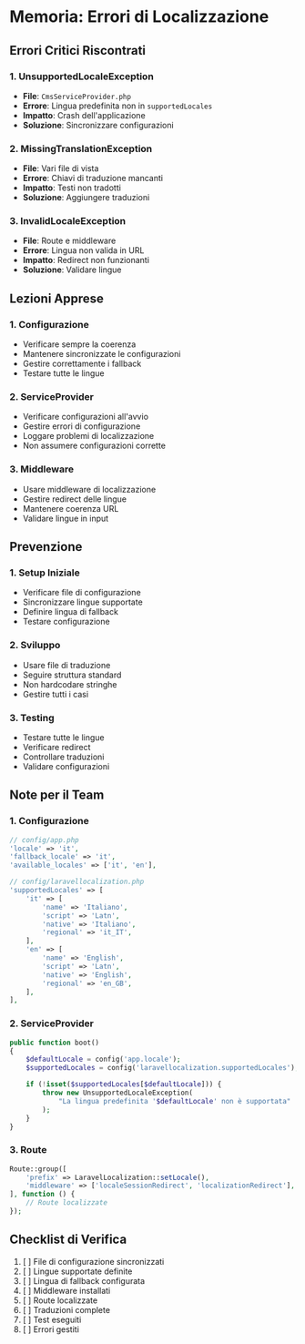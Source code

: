 # Memoria: Errori di Localizzazione

## Errori Critici Riscontrati

### 1. UnsupportedLocaleException
- **File**: `CmsServiceProvider.php`
- **Errore**: Lingua predefinita non in `supportedLocales`
- **Impatto**: Crash dell'applicazione
- **Soluzione**: Sincronizzare configurazioni

### 2. MissingTranslationException
- **File**: Vari file di vista
- **Errore**: Chiavi di traduzione mancanti
- **Impatto**: Testi non tradotti
- **Soluzione**: Aggiungere traduzioni

### 3. InvalidLocaleException
- **File**: Route e middleware
- **Errore**: Lingua non valida in URL
- **Impatto**: Redirect non funzionanti
- **Soluzione**: Validare lingue

## Lezioni Apprese

### 1. Configurazione
- Verificare sempre la coerenza
- Mantenere sincronizzate le configurazioni
- Gestire correttamente i fallback
- Testare tutte le lingue

### 2. ServiceProvider
- Verificare configurazioni all'avvio
- Gestire errori di configurazione
- Loggare problemi di localizzazione
- Non assumere configurazioni corrette

### 3. Middleware
- Usare middleware di localizzazione
- Gestire redirect delle lingue
- Mantenere coerenza URL
- Validare lingue in input

## Prevenzione

### 1. Setup Iniziale
- Verificare file di configurazione
- Sincronizzare lingue supportate
- Definire lingua di fallback
- Testare configurazione

### 2. Sviluppo
- Usare file di traduzione
- Seguire struttura standard
- Non hardcodare stringhe
- Gestire tutti i casi

### 3. Testing
- Testare tutte le lingue
- Verificare redirect
- Controllare traduzioni
- Validare configurazioni

## Note per il Team

### 1. Configurazione
```php
// config/app.php
'locale' => 'it',
'fallback_locale' => 'it',
'available_locales' => ['it', 'en'],

// config/laravellocalization.php
'supportedLocales' => [
    'it' => [
        'name' => 'Italiano',
        'script' => 'Latn',
        'native' => 'Italiano',
        'regional' => 'it_IT',
    ],
    'en' => [
        'name' => 'English',
        'script' => 'Latn',
        'native' => 'English',
        'regional' => 'en_GB',
    ],
],
```

### 2. ServiceProvider
```php
public function boot()
{
    $defaultLocale = config('app.locale');
    $supportedLocales = config('laravellocalization.supportedLocales');

    if (!isset($supportedLocales[$defaultLocale])) {
        throw new UnsupportedLocaleException(
            "La lingua predefinita '$defaultLocale' non è supportata"
        );
    }
}
```

### 3. Route
```php
Route::group([
    'prefix' => LaravelLocalization::setLocale(),
    'middleware' => ['localeSessionRedirect', 'localizationRedirect'],
], function () {
    // Route localizzate
});
```

## Checklist di Verifica
1. [ ] File di configurazione sincronizzati
2. [ ] Lingue supportate definite
3. [ ] Lingua di fallback configurata
4. [ ] Middleware installati
5. [ ] Route localizzate
6. [ ] Traduzioni complete
7. [ ] Test eseguiti
8. [ ] Errori gestiti 
